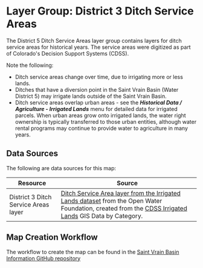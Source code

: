 # Layer Group: District 3 Ditch Service Areas #

The District 5 Ditch Service Areas layer group contains layers
for ditch service areas for historical years.
The service areas were digitized as part of
Colorado's Decision Support Systems (CDSS).

Note the following:

*   Ditch service areas change over time, due to irrigating more or less lands.
*   Ditches that have a diversion point in the Saint Vrain Basin (Water District 5) may irrigate lands outside
    of the Saint Vrain Basin.
*   Ditch service areas overlap urban areas - see the ***Historical Data / Agriculture - Irrigated Lands***
    menu for detailed data for irrigated parcels.
    When urban areas grow onto irrigated lands, the water right ownership is typically transferred to those
    urban entities, although water rental programs may continue to provide water to agriculture in many years.

## Data Sources ##

The following are data sources for this map:

| **Resource** | **Source** |
| -- | -- |
| District 3 Ditch Service Areas layer | [Ditch Service Area layer from the Irrigated Lands dataset](https://data.openwaterfoundation.org/state/co/dwr/irrigated-lands/) from the Open Water Foundation, created from the [CDSS Irrigated Lands](https://www.colorado.gov/pacific/cdss/gis-data-category) GIS Data by Category. |

## Map Creation Workflow

The workflow to create the map can be found in the
[Saint Vrain Basin Information GitHub repository](https://github.com/OpenWaterFoundation/owf-infomapper-saint-vrain/tree/master/workflow/BasinEntities/Agriculture-Ditches)
